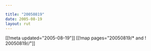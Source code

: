 ```yaml
---

title: "20050819"
date: 2005-08-19
layout: rut
---
```


[[!meta updated="2005-08-19"]]
[[!map pages="20050819/* and ! 20050819/*/*"]]

